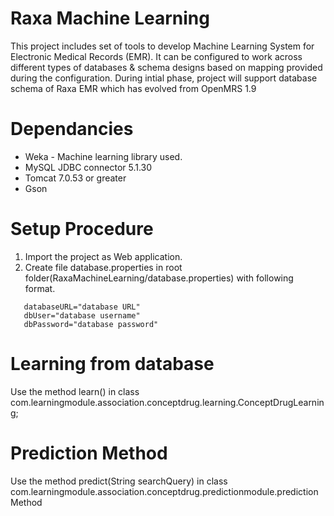 Raxa Machine Learning
===================

This project includes set of tools to develop Machine Learning System for Electronic Medical Records (EMR). It can be configured to work across different types of databases & schema designs based on mapping provided during the configuration. During intial phase, project will support database schema of Raxa EMR which has evolved from OpenMRS 1.9


Dependancies
====================

* Weka - Machine learning library used.
* MySQL JDBC connector 5.1.30
* Tomcat 7.0.53 or greater
* Gson


Setup Procedure
====================

1. Import the project as Web application.
2. Create file database.properties in root folder(RaxaMachineLearning/database.properties) with following format.

~~~~~~~~~~
   databaseURL="database URL"
   dbUser="database username"
   dbPassword="database password"
~~~~~~~~~~
Learning from database
===================

Use the method learn() in class com.learningmodule.association.conceptdrug.learning.ConceptDrugLearning;


Prediction Method
===================

Use the method predict(String searchQuery) in class com.learningmodule.association.conceptdrug.predictionmodule.predictionMethod
